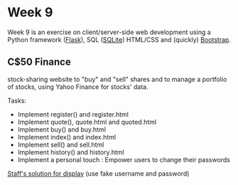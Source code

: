 # Week 9

Week 9 is an exercise on client/server-side web development using a Python framework ([Flask](http://flask.pocoo.org/)), SQL ([SQLite](https://www.sqlite.org/)) HTML/CSS and (quickly) [Bootstrap](http://getbootstrap.com/).

## C$50 Finance
stock-sharing website to "buy" and "sell" shares and to manage a portfolio of stocks, using Yahoo Finance for stocks' data.

Tasks:
- Implement register() and register.html
- Implement quote(), quote.html and quoted.html
- Implement buy() and buy.html
- Implement index() and index.html
- Implement sell() and sell.html
- Implement history() and history.html
- Implement a personal touch : Empower users to change their passwords

[Staff's solution for display](http://pset7.cs50.net/) (use fake username and password)
